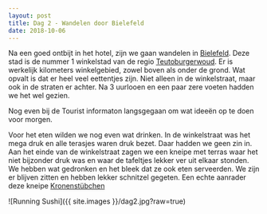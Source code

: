 ```yaml
---
layout: post
title: Dag 2 - Wandelen door Bielefeld
date: 2018-10-06
---
```

Na een goed ontbijt in het hotel, zijn we gaan wandelen in  [Bielefeld](https://nl.m.wikipedia.org/wiki/Bielefeld). Deze stad is de nummer 1 winkelstad van de regio  [Teutoburgerwoud](https://nl.m.wikipedia.org/wiki/Teutoburgerwoud). Er is werkelijk kilometers winkelgebied, zowel boven als onder de grond. Wat opvalt is dat er heel veel eettentjes zijn. Niet alleen in de winkelstraat, maar ook in de straten er achter. Na 3 uurlooen en een paar zere voeten hadden we het wel gezien.  

Nog even bij de Tourist informaton langsgegaan om wat ideeën op te doen voor morgen.  

Voor het eten wilden we nog even wat drinken. In de winkelstraat was het mega druk en alle terasjes waren druk bezet. Daar hadden we geen zin in. Aan het einde van de winkelstraat zagen we een kneipe met terras waar het niet bijzonder druk was en waar de tafeltjes lekker ver uit elkaar stonden. We hebben wat gedronken en het bleek dat ze ook eten serveerden. We zijn er blijven zitten en hebben lekker schnitzel gegeten. Een echte aanrader deze kneipe [Kronenstübchen](https://www.google.nl/url?sa=t&source=web&rct=j&url=https://m.facebook.com/Kronenstuebchen.die.sportsbar/&ved=2ahUKEwig4YnhnvLdAhVKjqQKHelUDowQFjAiegQIABAB&usg=AOvVaw0m-A-ST2UDQVkfyJwuBXlR)


![Running Sushi]({{ site.images }}/dag2.jpg?raw=true)



